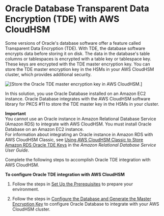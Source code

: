 # Oracle Database Transparent Data Encryption \(TDE\) with AWS CloudHSM<a name="oracle-tde"></a>

Some versions of Oracle's database software offer a feature called Transparent Data Encryption \(TDE\)\. With TDE, the database software encrypts data before storing it on disk\. The data in the database's table columns or tablespaces is encrypted with a table key or tablespace key\. These keys are encrypted with the TDE master encryption key\. You can store the TDE master encryption key in the HSMs in your AWS CloudHSM cluster, which provides additional security\.

![\[Store the Oracle TDE master encryption key in AWS CloudHSM.\]](http://docs.aws.amazon.com/cloudhsm/latest/userguide/images/tde-master-key-in-hsm.png)

In this solution, you use Oracle Database installed on an Amazon EC2 instance\. Oracle Database integrates with the AWS CloudHSM software library for PKCS \#11 to store the TDE master key in the HSMs in your cluster\.

**Important**  
You cannot use an Oracle instance in Amazon Relational Database Service \(Amazon RDS\) to integrate with AWS CloudHSM\. You must install Oracle Database on an Amazon EC2 instance\.  
For information about integrating an Oracle instance in Amazon RDS with AWS CloudHSM Classic, see [Using AWS CloudHSM Classic to Store Amazon RDS Oracle TDE Keys](http://docs.aws.amazon.com/AmazonRDS/latest/UserGuide/Appendix.OracleCloudHSM.html) in the *Amazon Relational Database Service User Guide*\.

Complete the following steps to accomplish Oracle TDE integration with AWS CloudHSM\.

**To configure Oracle TDE integration with AWS CloudHSM**

1. Follow the steps in [Set Up the Prerequisites](oracle-tde-prerequisites.md) to prepare your environment\.

1. Follow the steps in [Configure the Database and Generate the Master Encryption Key](oracle-tde-configure-database-and-generate-master-key.md) to configure Oracle Database to integrate with your AWS CloudHSM cluster\.